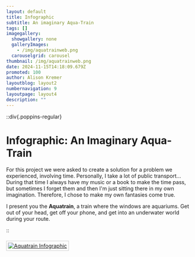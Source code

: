 ```yaml
---
layout: default
title: Infographic
subtitle: An imaginary Aqua-Train
tags: []
imagegallery:
  showgallery: none
  galleryImages:
    - /img/aquatrainweb.png
  carouselgrid: carousel
thumbnail: /img/aquatrainweb.png
date: 2024-11-15T14:18:09.679Z
promoted: 100
author: Alison Kremer
layoutblog: layout2
numbernavigation: 9
layoutpage: layout4
description: ""
---
```

::div{.poppins-regular}

# Infographic: An Imaginary Aqua-Train

For this project we were asked to create a solution for a problem we experienced, involving time. Personally, I take a lot of public transport... During that time I always have my music or a book to make the time pass, but sometimes I forget them and then I'm just sitting there in my own imagination. Therefore, I chose to make my own fantasies come true. 

I present you the **Aquatrain**, a train where the windows are aquariums. Get out of your head, get off your phone, and get into an underwater world during your route. 

::

<div style="text-align: ltr; margin: 20px 0;">
  <!-- Klikbare afbeelding -->
  <a href="#lightbox" class="lightbox-trigger">
    <img 
      src="/img/aquatrainweb.png" 
      alt="Aquatrain Infographic" 
      style="max-width: 200%; height: auto; border: 1px solid #ccc; padding: 4px;" 
    />
  </a>
</div
